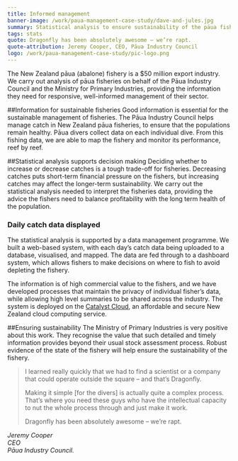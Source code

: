 ```yaml
---
title: Informed management
banner-image: /work/paua-management-case-study/dave-and-jules.jpg
summary: Statistical analysis to ensure sustainability of the pāua fishery. 
tags: stats
quote: Dragonfly has been absolutely awesome – we’re rapt.
quote-attribution: Jeremy Cooper, CEO, Pāua Industry Council
logo: /work/paua-management-case-study/pic-logo.png
---
```


The New Zealand pāua (abalone) fishery is a $50 million export industry. We 
carry out analysis of pāua fisheries on behalf of the Pāua Industry Council and the Ministry for Primary Industries,
providing the information they need for responsive, well-informed management of 
their sector.
<!--more-->


##Information for sustainable fisheries
Good information is essential for the sustainable management of fisheries.
The Pāua Industry Council helps manage catch in New Zealand pāua fisheries, to 
ensure that the populations remain healthy. Pāua divers collect data on each individual dive. From this fishing data,
we are able to map the fishery and monitor its performance, reef by reef.

##Statistical analysis supports decision making
Deciding whether to increase or decrease catches is a tough trade-off for fisheries. Decreasing catches puts 
short-term financial pressure on the fishers, but increasing catches may affect the longer-term sustainability.
We carry out the statistical
analysis needed to interpret the fisheries data, providing the advice the fishers need to balance profitability with the long term health of the population.

### Daily catch data displayed
The statistical analysis is supported by a data management programme. 
We built a web-based system, with each day’s catch data being uploaded
to a database, visualised, and mapped. The data are fed through to a dashboard
system, which allows fishers to make decisions on where to fish to avoid 
depleting the fishery.

The information is of high commercial
value to the fishers, and we have developed processes that maintain the privacy of individual
fisher’s data, while allowing high level summaries to be shared across the industry. The system
is deployed on the [Catalyst Cloud](http://www.catalyst.net.nz/catalyst-cloud), an 
affordable and secure New Zealand cloud computing service.

##Ensuring sustainability 
The Ministry of Primary Industries is very positive about this work. They 
recognise the value that such detailed and timely information provides beyond 
their usual stock assessment process. Robust evidence of 
the state of the fishery will help ensure the sustainability of the fishery.

> I learned really quickly that we had to find a scientist or a company that could 
> operate outside the square – and that’s Dragonfly. 
>
> Making it simple [for the divers] is actually quite a complex process. That’s 
> where you need these guys who have the intellectual capacity to nut the 
> whole process through and just make it work.
>
> Dragonfly has been absolutely awesome – we’re rapt.

<cite>Jeremy Cooper<br />
CEO<br />
Pāua Industry Council.</cite>




